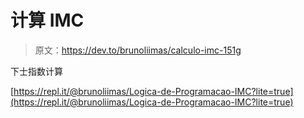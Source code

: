 # 计算 IMC

> 原文：<https://dev.to/brunoliimas/calculo-imc-151g>

下士指数计算

[https://repl.it/@brunoliimas/Logica-de-Programacao-IMC?lite=true](https://repl.it/@brunoliimas/Logica-de-Programacao-IMC?lite=true)